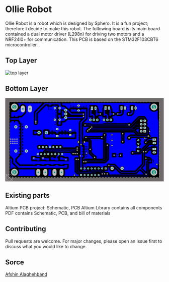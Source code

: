# Ollie Robot

Ollie Robot is a robot which is designed by Sphero. It is a fun project; therefore I decide to make this robot. The following board is its main board contained a dual motor driver (L298n) for driving two motors and a NRF24l0+ for communication. This PCB is based on the STM32F103CBT6 microcontroller. 

## Top Layer
![top layer]( /image/top.png "top layer")

## Bottom Layer
![top layer]( image/bottom.png)


## Existing parts
Altium PCB project: Schematic, PCB 
Altium Library contains all components  
PDF contains Schematic, PCB, and bill of materials 

## Contributing
Pull requests are welcome. For major changes, please open an issue first to discuss what you would like to change.


## Sorce
[Afshin Alaghehband](https://github.com/AfshinAlaghehband/PCB-Designe)

